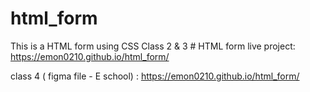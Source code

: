 # html_form
This is a HTML form using CSS
Class 2 & 3 # HTML form live project: https://emon0210.github.io/html_form/


class 4 (  figma file - E school) : https://emon0210.github.io/html_form/
